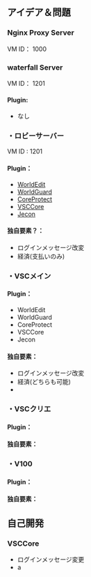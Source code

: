 ## アイデア＆問題

### Nginx Proxy Server
VM ID： 1000

### waterfall Server
VM ID： 1201
#### Plugin:
* なし

### ・ロビーサーバー
VM ID : 1201
#### Plugin：
* [WorldEdit](https://dev.bukkit.org/projects/worldedit)
* [WorldGuard](https://dev.bukkit.org/projects/worldguard)
* [CoreProtect](https://github.com/PlayPro/CoreProtect)
* [VSCCore](https://github.com/Char6tte/VSCCore)
* [Jecon](https://github.com/HimaJyun/Jecon)
#### 独自要素？：  
* ログインメッセージ改変
* 経済(支払いのみ)


### ・VSCメイン

#### Plugin：  
* WorldEdit
* WorldGuard
* CoreProtect
* VSCCore
* Jecon
#### 独自要素：
* ログインメッセージ改変
* 経済(どちらも可能)
* 


### ・VSCクリエ

#### Plugin：  

#### 独自要素：  


### ・V100

#### Plugin：  

#### 独自要素：  


## 自己開発  
###  VSCCore
* ログインメッセージ変更
* a